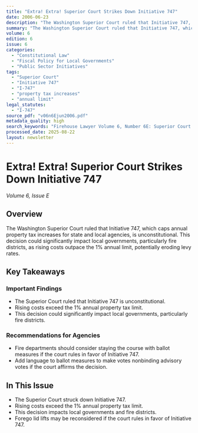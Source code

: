 ```yaml
---
title: "Extra! Extra! Superior Court Strikes Down Initiative 747"
date: 2006-06-23
description: "The Washington Superior Court ruled that Initiative 747, which caps annual property tax increases for state and local agencies, is unconstitutional. This decision could significantly impact local governments, particularly fire districts, as rising costs outpace the 1% annual limit, potentially eroding levy rates."
summary: "The Washington Superior Court ruled that Initiative 747, which caps annual property tax increases for state and local agencies, is unconstitutional. This decision could significantly impact local governments, particularly fire districts, as rising costs outpace the 1% annual limit, potentially eroding levy rates."
volume: 6
edition: 6
issue: 6
categories:
  - "Constitutional Law"
  - "Fiscal Policy for Local Governments"
  - "Public Sector Initiatives"
tags:
  - "Superior Court"
  - "Initiative 747"
  - "I-747"
  - "property tax increases"
  - "annual limit"
legal_statutes:
  - "I-747"
source_pdf: "v06n6Ejun2006.pdf"
metadata_quality: high
search_keywords: "Firehouse Lawyer Volume 6, Number 6E: Superior Court Strikes Down Initiative 747. Initiative 747 limits annual property tax increases for state and local agencies. Rising costs exceed 1% annually. For..."
processed_date: 2025-08-22
layout: newsletter
---
```


# Extra! Extra! Superior Court Strikes Down Initiative 747

*Volume 6, Issue E*

## Overview

The Washington Superior Court ruled that Initiative 747, which caps annual property tax increases for state and local agencies, is unconstitutional. This decision could significantly impact local governments, particularly fire districts, as rising costs outpace the 1% annual limit, potentially eroding levy rates.

## Key Takeaways

### Important Findings

- The Superior Court ruled that Initiative 747 is unconstitutional.
- Rising costs exceed the 1% annual property tax limit.
- This decision could significantly impact local governments, particularly fire districts.

### Recommendations for Agencies

- Fire departments should consider staying the course with ballot measures if the court rules in favor of Initiative 747.
- Add language to ballot measures to make votes nonbinding advisory votes if the court affirms the decision.

## In This Issue

- The Superior Court struck down Initiative 747.
- Rising costs exceed the 1% annual property tax limit.
- This decision impacts local governments and fire districts.
- Forego lid lifts may be reconsidered if the court rules in favor of Initiative 747.

